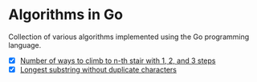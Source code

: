 # Algorithms in Go

Collection of various algorithms implemented using the Go programming language.

- [x] [Number of ways to climb to n-th stair with 1, 2, and 3 steps](./stair)
- [x] [Longest substring without duplicate characters](./maxnondupsubstr)
